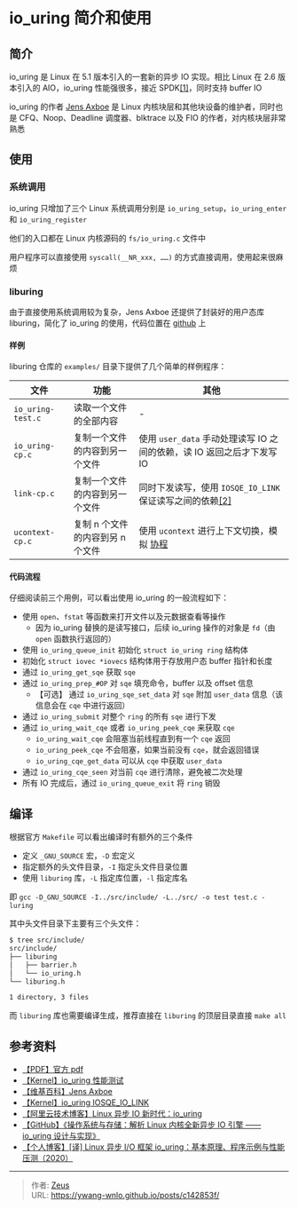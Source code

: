 # io_uring 简介和使用


## 简介

io_uring 是 Linux 在 5.1 版本引入的一套新的异步 IO 实现。相比 Linux 在 2.6 版本引入的 AIO，io_uring 性能强很多，接近 SPDK[[1]](https://lore.kernel.org/linux-block/20190116175003.17880-1-axboe@kernel.dk/)，同时支持 buffer IO

io_uring 的作者 [Jens Axboe](https://en.wikipedia.org/wiki/Jens_Axboe) 是 Linux 内核块层和其他块设备的维护者，同时也是 CFQ、Noop、Deadline 调度器、blktrace 以及 FIO 的作者，对内核块层非常熟悉

## 使用

### 系统调用

io_uring 只增加了三个 Linux 系统调用分别是 `io_uring_setup`，`io_uring_enter` 和 `io_uring_register`

他们的入口都在 Linux 内核源码的 `fs/io_uring.c` 文件中

用户程序可以直接使用 `syscall(__NR_xxx, ……)` 的方式直接调用，使用起来很麻烦

### liburing

由于直接使用系统调用较为复杂，Jens Axboe 还提供了封装好的用户态库 liburing，简化了 io_uring 的使用，代码位置在 [github](https://github.com/axboe/liburing) 上

#### 样例

liburing 仓库的 `examples/` 目录下提供了几个简单的样例程序：

| 文件              | 功能                             | 其他                                                                                                                                   |
| ----------------- | -------------------------------- | -------------------------------------------------------------------------------------------------------------------------------------- |
| `io_uring-test.c` | 读取一个文件的全部内容           | -                                                                                                                                      |
| `io_uring-cp.c`   | 复制一个文件的内容到另一个文件   | 使用 `user_data` 手动处理读写 IO 之间的依赖，读 IO 返回之后才下发写 IO                                                                 |
| `link-cp.c`       | 复制一个文件的内容到另一个文件   | 同时下发读写，使用 `IOSQE_IO_LINK` 保证读写之间的依赖[[2]](https://lore.kernel.org/linux-block/20190517214131.5925-1-axboe@kernel.dk/) |
| `ucontext-cp.c`   | 复制 n 个文件的内容到另 n 个文件 | 使用 `ucontext` 进行上下文切换，模拟 [协程](https://blog.csdn.net/qq910894904/article/details/41911175)                                 |

#### 代码流程

仔细阅读前三个用例，可以看出使用 io_uring 的一般流程如下：

- 使用 `open`、`fstat` 等函数来打开文件以及元数据查看等操作
  - 因为 io_uring 替换的是读写接口，后续 io_uring 操作的对象是 `fd`（由 `open` 函数执行返回的）
- 使用 `io_uring_queue_init` 初始化 `struct io_uring ring` 结构体
- 初始化 `struct iovec *iovecs` 结构体用于存放用户态 buffer 指针和长度
- 通过 `io_uring_get_sqe` 获取 `sqe`
- 通过 `io_uring_prep_#OP` 对 `sqe` 填充命令，buffer 以及 offset 信息
  - 【可选】 通过 `io_uring_sqe_set_data` 对 `sqe` 附加 `user_data` 信息（该信息会在 `cqe` 中进行返回）
- 通过 `io_uring_submit` 对整个 `ring` 的所有 `sqe` 进行下发
- 通过 `io_uring_wait_cqe` 或者 `io_uring_peek_cqe` 来获取 `cqe`
  - `io_uring_wait_cqe` 会阻塞当前线程直到有一个 `cqe` 返回
  - `io_uring_peek_cqe` 不会阻塞，如果当前没有 `cqe`，就会返回错误
  - `io_uring_cqe_get_data` 可以从 `cqe` 中获取 `user_data`
- 通过 `io_uring_cqe_seen` 对当前 `cqe` 进行清除，避免被二次处理
- 所有 IO 完成后，通过 `io_uring_queue_exit` 将 `ring` 销毁

## 编译

根据官方 `Makefile` 可以看出编译时有额外的三个条件

- 定义 `_GNU_SOURCE` 宏，`-D` 宏定义
- 指定额外的头文件目录，`-I` 指定头文件目录位置
- 使用 `liburing` 库，`-L` 指定库位置，`-l` 指定库名

即 `gcc -D_GNU_SOURCE -I../src/include/ -L../src/ -o test test.c -luring`

其中头文件目录下主要有三个头文件：

```bash
$ tree src/include/
src/include/
├── liburing
│   ├── barrier.h
│   └── io_uring.h
└── liburing.h

1 directory, 3 files
```

而 `liburing` 库也需要编译生成，推荐直接在 `liburing` 的顶层目录直接 `make all`

## 参考资料

- [【PDF】官方 pdf](io_uring.pdf)
- [【Kernel】io_uring 性能测试](https://lore.kernel.org/linux-block/20190116175003.17880-1-axboe@kernel.dk/)
- [【维基百科】Jens Axboe](https://en.wikipedia.org/wiki/Jens_Axboe)
- [【Kernel】io_uring IOSQE_IO_LINK](https://lore.kernel.org/linux-block/20190517214131.5925-1-axboe@kernel.dk/)
- [【阿里云技术博客】Linux 异步 IO 新时代：io_uring](https://kernel.taobao.org/2019/06/io_uring-a-new-linux-asynchronous-io-API/)
- [【GitHub】《操作系统与存储：解析 Linux 内核全新异步 IO 引擎 —— io_uring 设计与实现》](https://github.com/Linkerist/blog/issues/25)
- [【个人博客】[译] Linux 异步 I/O 框架 io_uring：基本原理、程序示例与性能压测（2020）](https://arthurchiao.art/blog/intro-to-io-uring-zh/)


---

> 作者: [Zeus](https://github.com/ywang-wnlo)  
> URL: https://ywang-wnlo.github.io/posts/c142853f/  

